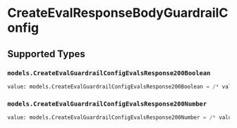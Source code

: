 # CreateEvalResponseBodyGuardrailConfig


## Supported Types

### `models.CreateEvalGuardrailConfigEvalsResponse200Boolean`

```python
value: models.CreateEvalGuardrailConfigEvalsResponse200Boolean = /* values here */
```

### `models.CreateEvalGuardrailConfigEvalsResponse200Number`

```python
value: models.CreateEvalGuardrailConfigEvalsResponse200Number = /* values here */
```

